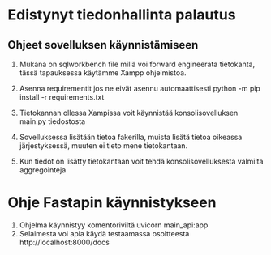 # Edistynyt tiedonhallinta palautus

## Ohjeet sovelluksen käynnistämiseen

1. Mukana on sqlworkbench file millä voi forward engineerata tietokanta, tässä tapauksessa käytämme Xampp ohjelmistoa.
   
2. Asenna requirementit jos ne eivät asennu automaattisesti python -m pip install -r requirements.txt

3. Tietokannan ollessa Xampissa voit käynnistää konsolisovelluksen main.py tiedostosta

4. Sovelluksessa lisätään tietoa fakerilla, muista lisätä tietoa oikeassa järjestyksessä, muuten ei tieto mene tietokantaan.

5. Kun tiedot on lisätty tietokantaan voit tehdä konsolisovelluksesta valmiita aggregointeja

# Ohje Fastapin käynnistykseen

1. Ohjelma käynnistyy komentoriviltä uvicorn main_api:app
2. Selaimesta voi apia käydä testaamassa osoitteesta http://localhost:8000/docs